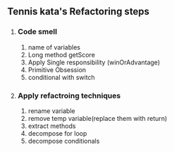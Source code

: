##  Tennis kata's Refactoring steps

1. ### Code smell
   1. name of variables
   2. Long method getScore
   3. Apply Single responsibility (winOrAdvantage)
   4. Primitive Obsession
   5. conditional with switch
2. ### Apply refactroing techniques
   1. rename variable
   2. remove temp variable(replace them with return)
   2. extract methods
   3. decompose for loop
   3. decompose conditionals